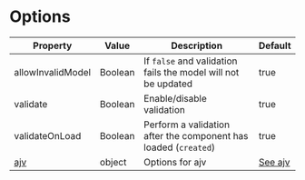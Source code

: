 # Options

| Property                   | Value   | Description                                                     | Default                          |
| -------------------------- | ------- | --------------------------------------------------------------- | -------------------------------- |
| allowInvalidModel          | Boolean | If `false` and validation fails the model will not be updated   | true                             |
| validate                   | Boolean | Enable/disable validation                                       | true                             |
| validateOnLoad             | Boolean | Perform a validation after the component has loaded (`created`) | true                             |
| [ajv](options/ajv.md) | object  | Options for ajv                                                 | [See ajv](options/ajv.md) |
